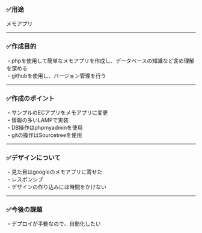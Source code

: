 ### ✅用途
メモアプリ  

---
### ✅作成目的
・phpを使用して簡単なメモアプリを作成し、データベースの知識など含め理解を深める  
・githubを使用し、バージョン管理を行う

---
### ✅作成のポイント
・サンプルのECアプリをメモアプリに変更  
・情報の多いLAMPで実装  
・DB操作はphpmyadminを使用  
・gitの操作はSourcetreeを使用  

---
### ✅デザインについて
・見た目はgoogleのメモアプリに寄せた  
・レスポンシブ  
・デザインの作り込みには時間をかけない  

---
### ✅今後の課題
・デプロイが手動なので、自動化したい  
